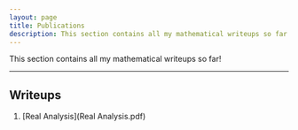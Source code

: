 ```yaml
---
layout: page
title: Publications 
description: This section contains all my mathematical writeups so far!
---
```


This section contains all my mathematical writeups so far!

---

## Writeups
  1. [Real Analysis](Real Analysis.pdf)
